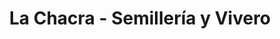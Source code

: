 ---
title: "La Chacra - Semillería y Vivero"
url: /azul/la-chacra-semilleria-y-vivero/
shop: centro de jardinería
---